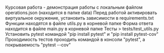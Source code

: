Курсовая работа - демонстрация работы с локальным файлом operations.json (находится в папке data)
Перед работой активировать виртуальное окружение, установить зависимости в requirements.txt 
Функции находятся в файле utils.py в корневой папке
Форма ответа находится в файле main.py в корневой папке
Тесты > tests/test_utils.py
Установить pytest командой "pip install pytest" и "pip install pytest-cov"
Проходимость тестов проходить командой в консоли "pytest", а покрываемость "pytest --cov" 
